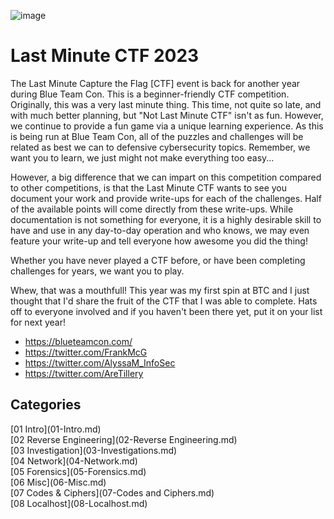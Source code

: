 ![image](https://github.com/n3tl0kr/Last-Minute-CTF-2023/assets/43141524/2c6f9d75-3330-45e5-9baa-d7879a319fb9)
    
# Last Minute CTF 2023
The Last Minute Capture the Flag [CTF] event is back for another year during Blue Team Con. This is a beginner-friendly CTF competition. Originally, this was a very last minute thing. This time, not quite so late, and with much better planning, but "Not Last Minute CTF" isn't as fun. However, we continue to provide a fun game via a unique learning experience. As this is being run at Blue Team Con, all of the puzzles and challenges will be related as best we can to defensive cybersecurity topics. Remember, we want you to learn, we just might not make everything too easy...

However, a big difference that we can impart on this competition compared to other competitions, is that the Last Minute CTF wants to see you document your work and provide write-ups for each of the challenges. Half of the available points will come directly from these write-ups. While documentation is not something for everyone, it is a highly desirable skill to have and use in any day-to-day operation and who knows, we may even feature your write-up and tell everyone how awesome you did the thing!

Whether you have never played a CTF before, or have been completing challenges for years, we want you to play.

Whew, that was a mouthfull!  This year was my first spin at BTC and I just thought that I'd share the fruit of the CTF that I was able to complete.  Hats off to everyone involved and if you haven't been there yet, put it on your list for next year!

- https://blueteamcon.com/
- https://twitter.com/FrankMcG
- https://twitter.com/AlyssaM_InfoSec
- https://twitter.com/AreTillery

## Categories

[01 Intro\](01-Intro.md)  
[02 Reverse Engineering\](02-Reverse Engineering.md)  
[03 Investigation\](03-Investigations.md)  
[04 Network\](04-Network.md)  
[05 Forensics\](05-Forensics.md)  
[06 Misc\](06-Misc.md)  
[07 Codes & Ciphers\](07-Codes and Ciphers.md)  
[08 Localhost\](08-Localhost.md)  
